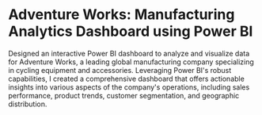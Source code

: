 # Adventure Works: Manufacturing Analytics Dashboard using Power BI

Designed an interactive Power BI dashboard to analyze and visualize data for Adventure Works, a leading global manufacturing company specializing in cycling equipment and accessories. Leveraging Power BI's robust capabilities, I created a comprehensive dashboard that offers actionable insights into various aspects of the company's operations, including sales performance, product trends, customer segmentation, and geographic distribution.

